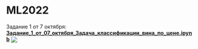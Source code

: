 # ML2022

Задание 1 от 7 октября: [**Задание_1_от_07_октября_Задача_классификации_вина_по_цене.ipynb**]([./Задание_1_от_07_октября_Задача_классификации_вина_по_цене.ipynb](https://github.com/bulinayas/ML2022/blob/main/Задание_1_от_07_октября_Задача_классификации_вина_по_цене.ipynb)
) [<img src="https://colab.research.google.com/assets/colab-badge.svg" align="center">](https://colab.research.google.com/drive/1E9xgglAuXixPFpvB_B1-qFDsO39P3AdN#scrollTo=BDRmvBVCyDQQ)

